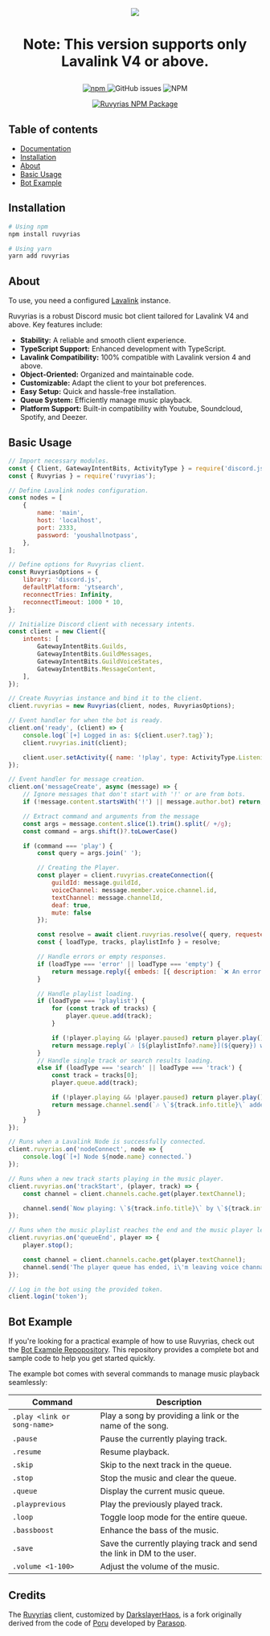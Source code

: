 <p align='center'>
  <img src='https://images.wallpaperscraft.com/image/single/girl_umbrella_anime_151317_1600x1200.jpg' />
</p>

# <p align='center'>Note: This version supports only Lavalink V4 or above.</p>

<p align="center">
  <a href="https://www.npmjs.com/package/ruvyrias">
    <img src="https://img.shields.io/npm/v/ruvyrias" alt="npm"/>
  </a>
  <img src="https://img.shields.io/github/issues-raw/DarkslayerHaos/ruvyrias" alt="GitHub issues"/>
  <img src="https://img.shields.io/npm/l/ruvyrias" alt="NPM"/>
</p>

<p align="center">
  <a href="https://nodei.co/npm/ruvyrias/">
    <img src="https://nodei.co/npm/ruvyrias.png?downloads=true&downloadRank=true&stars=true" alt="Ruvyrias NPM Package"/>
    </a>
</p>

## Table of contents

- [Documentation](https://ruvyrias-lock.vercel.app/)
- [Installation](#installation)
- [About](#about)
- [Basic Usage](#basic-usage)
- [Bot Example](#bot-example)

## Installation

```bash
# Using npm
npm install ruvyrias

# Using yarn
yarn add ruvyrias
```

## About

To use, you need a configured [Lavalink](https://github.com/lavalink-devs/Lavalink) instance.

Ruvyrias is a robust Discord music bot client tailored for Lavalink V4 and above. Key features include:

- **Stability:** A reliable and smooth client experience.
- **TypeScript Support:** Enhanced development with TypeScript.
- **Lavalink Compatibility:** 100% compatible with Lavalink version 4 and above.
- **Object-Oriented:** Organized and maintainable code.
- **Customizable:** Adapt the client to your bot preferences.
- **Easy Setup:** Quick and hassle-free installation.
- **Queue System:** Efficiently manage music playback.
- **Platform Support:** Built-in compatibility with Youtube, Soundcloud, Spotify, and Deezer.

## Basic Usage

```js
// Import necessary modules.
const { Client, GatewayIntentBits, ActivityType } = require('discord.js');
const { Ruvyrias } = require('ruvyrias');

// Define Lavalink nodes configuration.
const nodes = [
    {
        name: 'main',
        host: 'localhost',
        port: 2333,
        password: 'youshallnotpass',
    },
];

// Define options for Ruvyrias client.
const RuvyriasOptions = {
    library: 'discord.js',
    defaultPlatform: 'ytsearch',
    reconnectTries: Infinity,
    reconnectTimeout: 1000 * 10,
};

// Initialize Discord client with necessary intents.
const client = new Client({
    intents: [
        GatewayIntentBits.Guilds,
        GatewayIntentBits.GuildMessages,
        GatewayIntentBits.GuildVoiceStates,
        GatewayIntentBits.MessageContent,
    ],
});

// Create Ruvyrias instance and bind it to the client.
client.ruvyrias = new Ruvyrias(client, nodes, RuvyriasOptions);

// Event handler for when the bot is ready.
client.on('ready', (client) => {
    console.log(`[+] Logged in as: ${client.user?.tag}`);
    client.ruvyrias.init(client);

    client.user.setActivity({ name: '!play', type: ActivityType.Listening })
});

// Event handler for message creation.
client.on('messageCreate', async (message) => {
    // Ignore messages that don't start with '!' or are from bots.
    if (!message.content.startsWith('!') || message.author.bot) return;

    // Extract command and arguments from the message
    const args = message.content.slice(1).trim().split(/ +/g);
    const command = args.shift()?.toLowerCase()

    if (command === 'play') {
        const query = args.join(' ');

        // Creating the Player.
        const player = client.ruvyrias.createConnection({
            guildId: message.guildId,
            voiceChannel: message.member.voice.channel.id,
            textChannel: message.channelId,
            deaf: true,
            mute: false
        });

        const resolve = await client.ruvyrias.resolve({ query, requester: message.author });
        const { loadType, tracks, playlistInfo } = resolve;

        // Handle errors or empty responses.
        if (loadType === 'error' || loadType === 'empty') {
            return message.reply({ embeds: [{ description: `❌ An error occurred, please try again!`, color: Colors.Red }] });
        }

        // Handle playlist loading.
        if (loadType === 'playlist') {
            for (const track of tracks) {
                player.queue.add(track);
            }

            if (!player.playing && !player.paused) return player.play();
            return message.reply(`🎶 [${playlistInfo?.name}](${query}) with \`${tracks.length}\` tracks added.`);
        } 
        // Handle single track or search results loading.
        else if (loadType === 'search' || loadType === 'track') {
            const track = tracks[0];
            player.queue.add(track);

            if (!player.playing && !player.paused) return player.play();
            return message.channel.send(`🎶 \`${track.info.title}\` added to queue.`);
        }
    }
});

// Runs when a Lavalink Node is successfully connected.
client.ruvyrias.on('nodeConnect', node => {
    console.log(`[+] Node ${node.name} connected.`)
});

// Runs when a new track starts playing in the music player.
client.ruvyrias.on('trackStart', (player, track) => {
    const channel = client.channels.cache.get(player.textChannel);

    channel.send(`Now playing: \`${track.info.title}\` by \`${track.info.author}\`.`);
});

// Runs when the music playlist reaches the end and the music player leaves the voice channel.
client.ruvyrias.on('queueEnd', player => {
    player.stop();

    const channel = client.channels.cache.get(player.textChannel);
    channel.send('The player queue has ended, i\'m leaving voice channal!');
});

// Log in the bot using the provided token.
client.login('token');
```

## Bot Example

If you're looking for a practical example of how to use Ruvyrias, check out the [Bot Example Repopository](https://github.com/DarkslayerHaos/music-bot). This repository provides a complete bot and sample code to help you get started quickly.

The example bot comes with several commands to manage music playback seamlessly:

| Command                         | Description                                                           |
| ------------------------------- | --------------------------------------------------------------------- |
| `.play <link or song-name>`     | Play a song by providing a link or the name of the song.              |
| `.pause`                        | Pause the currently playing track.                                    |
| `.resume`                       | Resume playback.                                                      |
| `.skip`                         | Skip to the next track in the queue.                                  |
| `.stop`                         | Stop the music and clear the queue.                                   |
| `.queue`                        | Display the current music queue.                                      |
| `.playprevious`                 | Play the previously played track.                                     |
| `.loop`                         | Toggle loop mode for the entire queue.                                |
| `.bassboost`                    | Enhance the bass of the music.                                        |
| `.save`                         | Save the currently playing track and send the link in DM to the user. |
| `.volume <1-100>`               | Adjust the volume of the music.                                       |

## Credits

The [Ruvyrias](https://github.com/DarkslayerHaos/ruvyrias) client, customized by [DarkslayerHaos](https://github.com/DarkslayerHaos), is a fork originally derived from the code of [Poru](https://github.com/parasop/poru) developed by [Parasop](https://github.com/parasop).